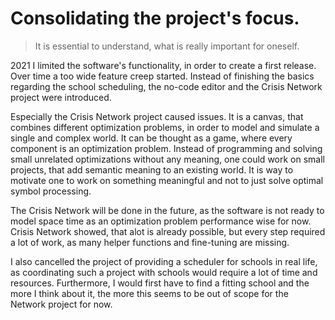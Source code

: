 # Consolidating the project's focus.
> It is essential to understand, what is really important for oneself.

2021 I limited the software's functionality, in order to create a first release.
Over time a too wide feature creep started.
Instead of finishing the basics regarding the school scheduling,
the no-code editor and the Crisis Network project were introduced.

Especially the Crisis Network project caused issues.
It is a canvas, that combines different optimization problems, in order to model and simulate a single and complex world.
It can be thought as a game, where every component is an optimization problem.
Instead of programming and solving small unrelated optimizations without any meaning,
one could work on small projects, that add semantic meaning to an existing world.
It is way to motivate one to work on something meaningful and not to just solve optimal symbol processing.

The Crisis Network will be done in the future,
as the software is not ready to model space time as an optimization problem performance wise for now.
Crisis Network showed, that alot is already possible, but every step required a lot of work,
as many helper functions and fine-tuning are missing.

I also cancelled the project of providing a scheduler for schools in real life,
as coordinating such a project with schools  would require a lot of time and resources.
Furthermore, I would first have to find a fitting school and
the more I think about it, the more this seems to be out of scope for the Network project for now.
